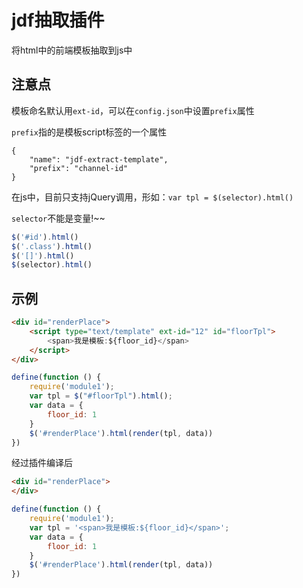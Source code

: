 # jdf抽取插件
将html中的前端模板抽取到js中

## 注意点
模板命名默认用`ext-id`，可以在`config.json`中设置`prefix`属性

`prefix`指的是模板script标签的一个属性
```
{
    "name": "jdf-extract-template",
    "prefix": "channel-id"
}
```

在js中，目前只支持jQuery调用，形如：`var tpl = $(selector).html()`

`selector`不能是变量!~~

```js
$('#id').html()
$('.class').html()
$('[]').html()
$(selector).html()
```
## 示例
```html
<div id="renderPlace">
    <script type="text/template" ext-id="12" id="floorTpl">
        <span>我是模板:${floor_id}</span>
    </script>
</div>
```
```js
define(function () {
    require('module1');
    var tpl = $("#floorTpl").html();
    var data = {
        floor_id: 1
    }
    $('#renderPlace').html(render(tpl, data))
})
```
经过插件编译后
```html
<div id="renderPlace">
</div>
```
```js
define(function () {
    require('module1');
    var tpl = '<span>我是模板:${floor_id}</span>';
    var data = {
        floor_id: 1
    }
    $('#renderPlace').html(render(tpl, data))
})
```